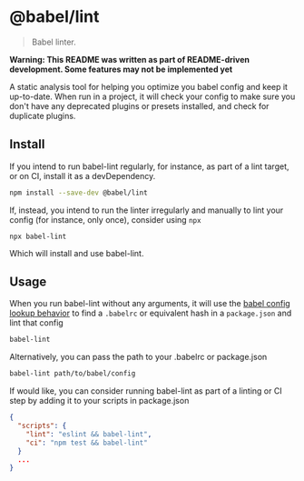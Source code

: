 # @babel/lint

> Babel linter.

**Warning: This README was written as part of README-driven development.  Some features may not be implemented yet**

A static analysis tool for helping you optimize you babel config and keep it
up-to-date.  When run in a project, it will check your config to make sure you
don't have any deprecated plugins or presets installed, and check for duplicate
plugins.

## Install

If you intend to run babel-lint regularly, for instance, as part of a lint
target, or on CI, install it as a devDependency.

```sh
npm install --save-dev @babel/lint
```

If, instead, you intend to run the linter irregularly and manually to lint your
config (for instance, only once), consider using `npx`

```
npx babel-lint
```

Which will install and use babel-lint.

## Usage

When you run babel-lint without any arguments, it will use the [babel config
lookup behavior](https://babeljs.io/docs/usage/babelrc/#lookup-behavior) to find
a `.babelrc` or equivalent hash in a `package.json` and lint that config

```sh
babel-lint
```

Alternatively, you can pass the path to your .babelrc or package.json

```sh
babel-lint path/to/babel/config
```

If would like, you can consider running babel-lint as part of a linting or CI
step by adding it to your scripts in package.json

```json
{
  "scripts": {
    "lint": "eslint && babel-lint",
    "ci": "npm test && babel-lint"
  }
  ...
}
```
